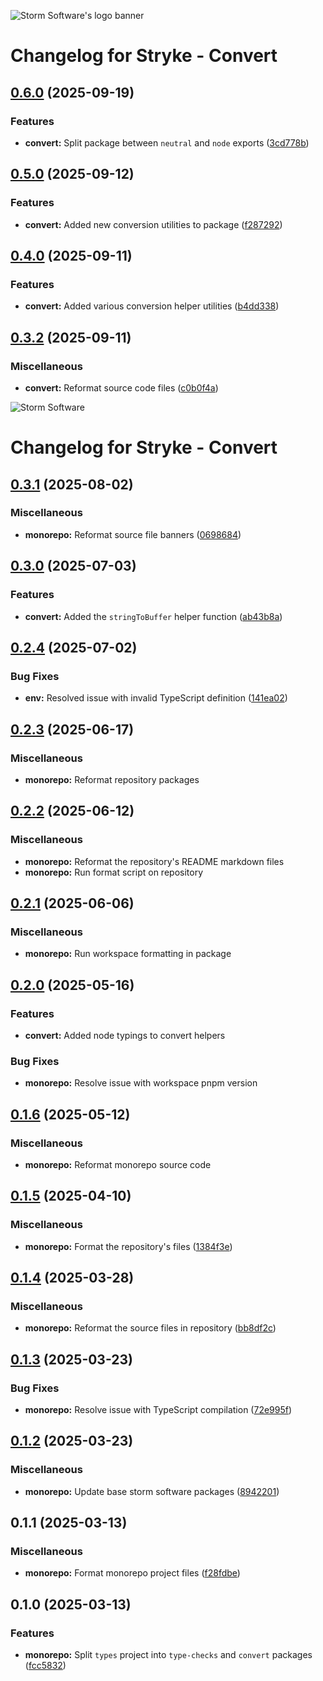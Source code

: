 ![Storm Software's logo banner](https://public.storm-cdn.com/brand-banner.png)

# Changelog for Stryke - Convert

## [0.6.0](https://github.com/storm-software/stryke/releases/tag/convert%400.6.0) (2025-09-19)

### Features

- **convert:** Split package between `neutral` and `node` exports
  ([3cd778b](https://github.com/storm-software/stryke/commit/3cd778b))

## [0.5.0](https://github.com/storm-software/stryke/releases/tag/convert%400.5.0) (2025-09-12)

### Features

- **convert:** Added new conversion utilities to package
  ([f287292](https://github.com/storm-software/stryke/commit/f287292))

## [0.4.0](https://github.com/storm-software/stryke/releases/tag/convert%400.4.0) (2025-09-11)

### Features

- **convert:** Added various conversion helper utilities
  ([b4dd338](https://github.com/storm-software/stryke/commit/b4dd338))

## [0.3.2](https://github.com/storm-software/stryke/releases/tag/convert%400.3.2) (2025-09-11)

### Miscellaneous

- **convert:** Reformat source code files
  ([c0b0f4a](https://github.com/storm-software/stryke/commit/c0b0f4a))

![Storm Software](https://public.storm-cdn.com/brand-banner.png)

# Changelog for Stryke - Convert

## [0.3.1](https://github.com/storm-software/stryke/releases/tag/convert%400.3.1) (2025-08-02)

### Miscellaneous

- **monorepo:** Reformat source file banners
  ([0698684](https://github.com/storm-software/stryke/commit/0698684))

## [0.3.0](https://github.com/storm-software/stryke/releases/tag/convert%400.3.0) (2025-07-03)

### Features

- **convert:** Added the `stringToBuffer` helper function
  ([ab43b8a](https://github.com/storm-software/stryke/commit/ab43b8a))

## [0.2.4](https://github.com/storm-software/stryke/releases/tag/convert%400.2.4) (2025-07-02)

### Bug Fixes

- **env:** Resolved issue with invalid TypeScript definition
  ([141ea02](https://github.com/storm-software/stryke/commit/141ea02))

## [0.2.3](https://github.com/storm-software/stryke/releases/tag/convert%400.2.3) (2025-06-17)

### Miscellaneous

- **monorepo:** Reformat repository packages

## [0.2.2](https://github.com/storm-software/stryke/releases/tag/convert%400.2.2) (2025-06-12)

### Miscellaneous

- **monorepo:** Reformat the repository's README markdown files
- **monorepo:** Run format script on repository

## [0.2.1](https://github.com/storm-software/stryke/releases/tag/convert%400.2.1) (2025-06-06)

### Miscellaneous

- **monorepo:** Run workspace formatting in package

## [0.2.0](https://github.com/storm-software/stryke/releases/tag/convert%400.2.0) (2025-05-16)

### Features

- **convert:** Added node typings to convert helpers

### Bug Fixes

- **monorepo:** Resolve issue with workspace pnpm version

## [0.1.6](https://github.com/storm-software/stryke/releases/tag/convert%400.1.6) (2025-05-12)

### Miscellaneous

- **monorepo:** Reformat monorepo source code

## [0.1.5](https://github.com/storm-software/stryke/releases/tag/convert%400.1.5) (2025-04-10)

### Miscellaneous

- **monorepo:** Format the repository's files
  ([1384f3e](https://github.com/storm-software/stryke/commit/1384f3e))

## [0.1.4](https://github.com/storm-software/stryke/releases/tag/convert%400.1.4) (2025-03-28)

### Miscellaneous

- **monorepo:** Reformat the source files in repository
  ([bb8df2c](https://github.com/storm-software/stryke/commit/bb8df2c))

## [0.1.3](https://github.com/storm-software/stryke/releases/tag/convert%400.1.3) (2025-03-23)

### Bug Fixes

- **monorepo:** Resolve issue with TypeScript compilation
  ([72e995f](https://github.com/storm-software/stryke/commit/72e995f))

## [0.1.2](https://github.com/storm-software/stryke/releases/tag/convert%400.1.2) (2025-03-23)

### Miscellaneous

- **monorepo:** Update base storm software packages
  ([8942201](https://github.com/storm-software/stryke/commit/8942201))

## 0.1.1 (2025-03-13)

### Miscellaneous

- **monorepo:** Format monorepo project files
  ([f28fdbe](https://github.com/storm-software/stryke/commit/f28fdbe))

## 0.1.0 (2025-03-13)

### Features

- **monorepo:** Split `types` project into `type-checks` and `convert` packages
  ([fcc5832](https://github.com/storm-software/stryke/commit/fcc5832))
